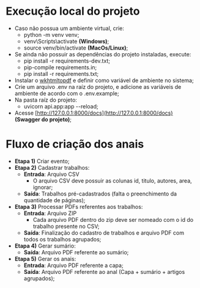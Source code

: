 # Execução local do projeto

* Caso não possua um ambiente virtual, crie:
  * python -m venv venv;
  * venv\Scripts\activate **(Windows)**;
  * source venv/bin/activate **(MacOs/Linux)**;
* Se ainda não possuir as dependências do projeto instaladas, execute:
  * pip install -r requirements-dev.txt;
  * pip-compile requirements.in;
  * pip install -r requirements.txt;
* Instalar o [wkhtmltopdf](https://wkhtmltopdf.org/downloads.html) e definir como variável de ambiente no sistema;
* Crie um arquivo .env na raíz do projeto, e adicione as variáveis de ambiente de acordo com o .env.example;
* Na pasta raíz do projeto:
  * uvicorn api.app:app --reload;
* Acesse [http://127.0.0.1:8000/docs](http://127.0.0.1:8000/docs) **(Swagger do projeto)**;

# Fluxo de criação dos anais
- **Etapa 1)** Criar evento;
- **Etapa 2)** Cadastrar trabalhos:
  - **Entrada**: Arquivo CSV 
    - O arquivo CSV deve possuir as colunas id, titulo, autores, area, ignorar;
  - **Saída**: Trabalhos pré-cadastrados (falta o preenchimento da quantidade de páginas);
- **Etapa 3)** Processar PDFs referentes aos trabalhos:
  - **Entrada**: Arquivo ZIP 
    - Cada arquivo PDF dentro do zip deve ser nomeado com o id do trabalho presente no CSV;
  - **Saída**: Finalização do cadastro de trabalhos e arquivo PDF com todos os trabalhos agrupados;
- **Etapa 4)** Gerar sumário:
  - **Saída**: Arquivo PDF referente ao sumário;
- **Etapa 5)** Gerar os anais:
  - **Entrada**: Arquivo PDF referente a capa;
  - **Saída**: Arquivo PDF referente ao anal (Capa + sumário + artigos agrupados);